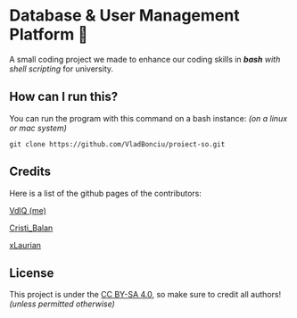 # Database & User Management Platform 💾

A small coding project we made to enhance our coding skills in _**bash** with shell scripting_ for university.

## How can I run this?

You can run the program with this command on a bash instance: _(on a linux or mac system)_
```
git clone https://github.com/VladBonciu/proiect-so.git

```

## Credits

Here is a list of the github pages of the contributors:

[VdlQ (me)](https://github.com/VladBonciu)

[Cristi_Balan](https://github.com/Crispy-codes123)

[xLaurian](https://github.com/xLaurian)

## License

This project is under the [CC BY-SA 4.0](https://creativecommons.org/licenses/by-sa/4.0/), so make sure to credit all authors! _(unless permitted otherwise)_
